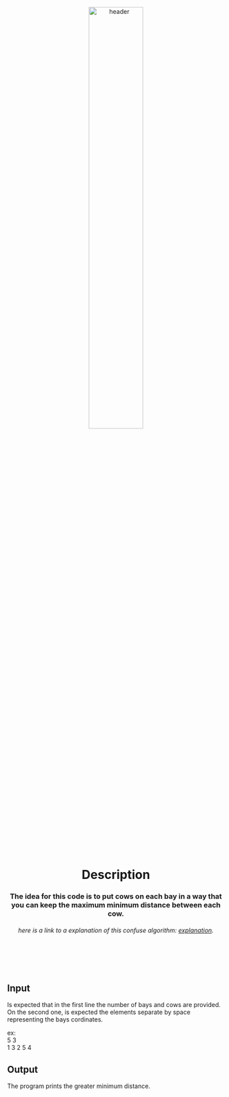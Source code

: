 <p align="center">
  <img src="https://pngimg.com/uploads/cow/cow_PNG50629.png" alt="header" width="50%" height="50%"/>
</p>


 <h1 align="center">Description</h1>

<h3 align="center">
The idea for this code is to put cows on each bay in a way that you can keep the maximum minimum distance between each cow.
</h3>
<h6 align="center">here is a link to a explanation of this confuse algorithm: <a href="https://www.youtube.com/watch?v=wSOfYesTBRk&ab_channel=takeUforward">explanation</a>.</h6>

<br> <br> <br>
## Input
Is expected that in the first line the number of bays and cows are provided. <br>
On the second one, is expected the elements separate by space representing the bays cordinates.

ex: <br>
5 3<br>
1 3 2 5 4 <br>

## Output
The program prints the greater minimum distance.
